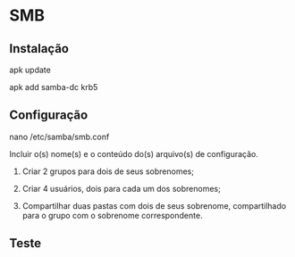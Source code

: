 # SMB

## Instalação

apk update

apk add samba-dc krb5

## Configuração

nano /etc/samba/smb.conf

Incluir o(s) nome(s) e o conteúdo do(s) arquivo(s) de configuração.

1. Criar 2 grupos para dois de seus sobrenomes;

2. Criar 4 usuários, dois para cada um dos sobrenomes;
   
3. Compartilhar duas pastas com dois de seus sobrenome, compartilhado para o grupo com o sobrenome correspondente.

## Teste


